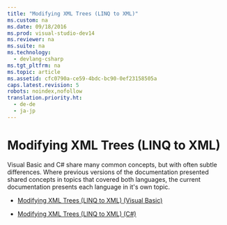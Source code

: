 ```yaml
---
title: "Modifying XML Trees (LINQ to XML)"
ms.custom: na
ms.date: 09/18/2016
ms.prod: visual-studio-dev14
ms.reviewer: na
ms.suite: na
ms.technology: 
  - devlang-csharp
ms.tgt_pltfrm: na
ms.topic: article
ms.assetid: cfc0790a-ce59-4bdc-bc90-0ef23158505a
caps.latest.revision: 5
robots: noindex,nofollow
translation.priority.ht: 
  - de-de
  - ja-jp
---
```

# Modifying XML Trees (LINQ to XML)
Visual Basic and C# share many common concepts, but with often subtle differences. Where previous versions of the documentation presented shared concepts in topics that covered both languages, the current documentation presents each language in it's own topic.  
  
-   [Modifying XML Trees (LINQ to XML) (Visual Basic)](../Topic/Modifying%20XML%20Trees%20\(LINQ%20to%20XML\)%20\(Visual%20Basic\).md)  
  
-   [Modifying XML Trees (LINQ to XML) (C#)](../vs140/Modifying-XML-Trees--LINQ-to-XML---C#-.md)